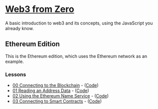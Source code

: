 # [Web3 from Zero](https://kay-is.github.io/web3-from-zero)

A basic introduction to web3 and its concepts, using the JavaScript you already know.

## Ethereum Edition

This is the Ethereum edition, which uses the Ethereum network as an example.

### Lessons

- [00 Connecting to the Blockchain](https://kay-is.github.io/web3-from-zero/00-connect-to-blockchain.html) - ([Code](00-connect-to-blockchain.html))
- [01 Reading an Address Data](https://kay-is.github.io/web3-from-zero/01-read-address-data.html) - ([Code](01-read-address-data.html))
- [02 Using the Ethereum Name Service](https://kay-is.github.io/web3-from-zero/02-using-ens.html) - ([Code](02-using-ens.html))
- [03 Connecting to Smart Contracts](https://kay-is.github.io/web3-from-zero/03-connecting-to-contracts.html) - ([Code](03-connecting-to-contracts.html))
